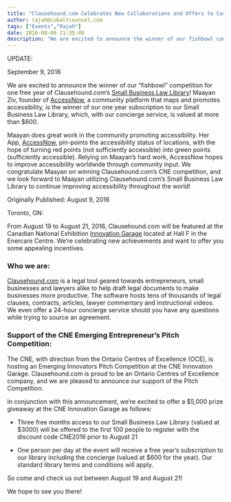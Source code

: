 ```yaml
---
title: "Clausehound.com Celebrates New Collaborations and Offers to Customers"
author: rajah@cobaltcounsel.com
tags: ["Events","Rajah"]
date: 2016-08-09 21:35:49
description: "We are excited to announce the winner of our fishbowl competition for one free year of Clausehound.com (Small Business Law Library)."
---
```




UPDATE:

September 9, 2016

We are excited to announce the winner of our “fishbowl” competition for one free year of Clausehound.com’s [Small Business Law Library](https://www.clausehound.com/documents/)! Maayan Ziv, founder of [AccessNow](http://www.accessnow.me), a community platform that maps and promotes accessibility, is the winner of our one year subscription to our Small Business Law Library, which, with our concierge service, is valued at more than $600.

Maayan does great work in the community promoting accessibility. Her App, [AccessNow](http://www.accessnow.me), pin-points the accessibility status of locations, with the hope of turning red points (not sufficiently accessible) into green points (sufficiently accessible).  Relying on Maayan’s hard work, AccessNow hopes to improve accessibility worldwide through community input. We congratulate Maayan on winning Clausehound.com’s CNE competition, and we look forward to Maayan utilizing Clausehound.com’s Small Business Law Library to continue improving accessibility throughout the world!

 

Originally Published:  August 9, 2016

Toronto, ON:



From August 19 to August 21, 2016, Clausehound.com will be featured at the Canadian National Exhibition [Innovation Garage](https://theex.com/) located at Hall F in the Enercare Centre. We’re celebrating new achievements and want to offer you some appealing incentives.

### Who we are: 
[Clausehound.com](https://about.clausehound.com/) is a legal tool geared towards entrepreneurs, small businesses and lawyers alike to help draft legal documents to make businesses more productive. The software hosts tens of thousands of legal clauses, contracts, articles, lawyer commentary and instructional videos. We even offer a 24-hour concierge service should you have any questions while trying to source an agreement.

### Support of the CNE Emerging Entrepreneur’s Pitch Competition:   

The CNE, with direction from the Ontario Centres of Excellence (OCE), is hosting an Emerging Innovators Pitch Competition at the CNE Innovation Garage.  Clausehound.com is proud to be an Ontario Centres of Excellence company, and we are pleased to announce our support of the Pitch Competition.

In conjunction with this announcement, we’re excited to offer a $5,000 prize giveaway at the CNE Innovation Garage as follows:

- Three free months access to our Small Business Law Library (valued at $3000) will be offered to the first 100 people to register with the discount code CNE2016 prior to August 21


- One person per day at the event will receive a free year’s subscription to our library including the concierge (valued at $600 for the year).  Our standard library terms and conditions will apply.

So come and check us out between August 19 and August 21!

We hope to see you there!

